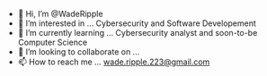 - 👋 Hi, I’m @WadeRipple
- 👀 I’m interested in ... Cybersecurity and Software Developement
- 🌱 I’m currently learning ... Cybersecurity analyst and soon-to-be Computer Science 
- 💞️ I’m looking to collaborate on ... 
- 📫 How to reach me ... wade.ripple.223@gmail.com

<!---
WadeRipple/WadeRipple is a ✨ special ✨ repository because its `README.md` (this file) appears on your GitHub profile.
You can click the Preview link to take a look at your changes.
--->
